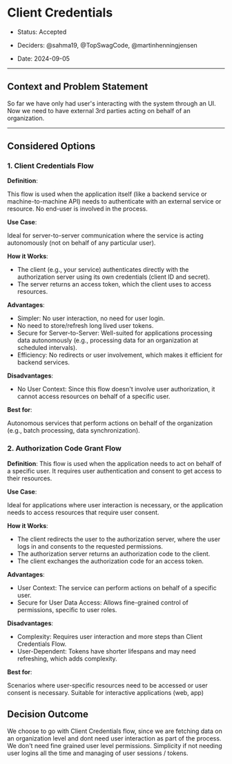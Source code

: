 # Client Credentials

* Status: Accepted
* Deciders: @sahma19, @TopSwagCode, @martinhenningjensen

* Date: 2024-09-05

---

## Context and Problem Statement

So far we have only had user's interacting with the system through an UI. Now we need to have external 3rd parties acting on behalf of an organization.

---

## Considered Options

### 1. Client Credentials Flow

__Definition__:

This flow is used when the application itself (like a backend service or machine-to-machine API) needs to authenticate with an external service or resource. No end-user is involved in the process.

__Use Case__:

Ideal for server-to-server communication where the service is acting autonomously (not on behalf of any particular user).

__How it Works__:

* The client (e.g., your service) authenticates directly with the authorization server using its own credentials (client ID and secret).
* The server returns an access token, which the client uses to access resources.

__Advantages__:
* Simpler: No user interaction, no need for user login.
* No need to store/refresh long lived user tokens.
* Secure for Server-to-Server: Well-suited for applications processing data autonomously (e.g., processing data for an organization at scheduled intervals).
* Efficiency: No redirects or user involvement, which makes it efficient for backend services.

__Disadvantages__:
* No User Context: Since this flow doesn't involve user authorization, it cannot access resources on behalf of a specific user.

__Best for__:

Autonomous services that perform actions on behalf of the organization (e.g., batch processing, data synchronization).

### 2. Authorization Code Grant Flow
__Definition__: This flow is used when the application needs to act on behalf of a specific user. It requires user authentication and consent to get access to their resources.

__Use Case__:

Ideal for applications where user interaction is necessary, or the application needs to access resources that require user consent.

__How it Works__:

* The client redirects the user to the authorization server, where the user logs in and consents to the requested permissions.
* The authorization server returns an authorization code to the client.
* The client exchanges the authorization code for an access token.

__Advantages__:
* User Context: The service can perform actions on behalf of a specific user.
* Secure for User Data Access: Allows fine-grained control of permissions, specific to user roles.

__Disadvantages__:
* Complexity: Requires user interaction and more steps than Client Credentials Flow.
* User-Dependent: Tokens have shorter lifespans and may need refreshing, which adds complexity.

__Best for__:

Scenarios where user-specific resources need to be accessed or user consent is necessary. Suitable for interactive applications (web, app)


## Decision Outcome

We choose to go with Client Credentials flow, since we are fetching data on an organization level and dont need user interaction as part of the process. We don't need fine grained user level permissions. Simplicity if not needing user logins all the time and managing of user sessions / tokens.
